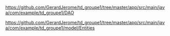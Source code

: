 https://github.com/GerardJerome/td_groupe1/tree/master/app/src/main/java/com/example/td_groupe1/DAO

https://github.com/GerardJerome/td_groupe1/tree/master/app/src/main/java/com/example/td_groupe1/model/Entities